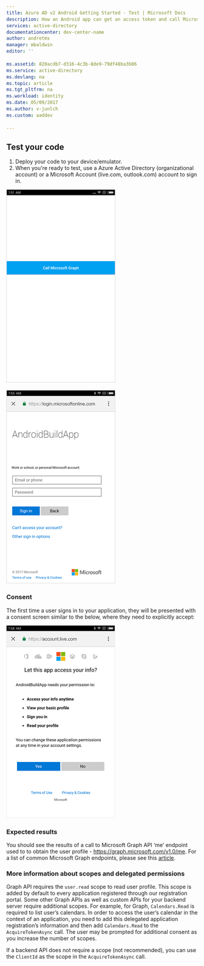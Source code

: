 ```yaml
---
title: Azure AD v2 Android Getting Started - Test | Microsoft Docs
description: How an Android app can get an access token and call Microsoft Graph API or APIs that require access tokens from Azure Active Directory v2 endpoint
services: active-directory
documentationcenter: dev-center-name
author: andretms
manager: mbaldwin
editor: ''

ms.assetid: 820acdb7-d316-4c3b-8de9-79df48ba3b06
ms.service: active-directory
ms.devlang: na
ms.topic: article
ms.tgt_pltfrm: na
ms.workload: identity
ms.date: 05/09/2017
ms.author: v-junlch
ms.custom: aaddev

---
```

## Test your code

1. Deploy your code to your device/emulator.
2. When you're ready to test, use a Azure Active Directory (organizational account) or a Microsoft Account (live.com, outlook.com) account to sign in. 

![Sample screen shot](./media/active-directory-mobileanddesktopapp-android-test/mainwindow.png)
<br/><br/>
![Sign-in](./media/active-directory-mobileanddesktopapp-android-test/usernameandpassword.png)

### Consent
The first time a user signs in to your application, they will be presented with a consent screen similar to the below, where they need to explicitly accept: 

![Consent](./media/active-directory-mobileanddesktopapp-android-test/androidconsent.png)


### Expected results
You should see the results of a call to Microsoft Graph API ‘me’ endpoint used to to obtain the user profile - https://graph.microsoft.com/v1.0/me. For a list of common Microsoft Graph endpoints, please see this [article](https://developer.microsoft.com/graph/docs#common-microsoft-graph-queries).

<!--start-collapse-->
### More information about scopes and delegated permissions
Graph API requires the `user.read` scope to read user profile. This scope is added by default to every application registered through our registration portal. Some other Graph APIs as well as custom APIs for your backend server require additional scopes. For example, for Graph, `Calendars.Read` is required to list user’s calendars. In order to access the user’s calendar in the context of an application, you need to add this delegated application registration’s information and then add `Calendars.Read` to the `AcquireTokenAsync` call. The user may be prompted for additional consent as you increase the number of scopes.

If a backend API does not require a scope (not recommended), you can use the `ClientId` as the scope in the `AcquireTokenAsync` call.
<!--end-collapse-->

